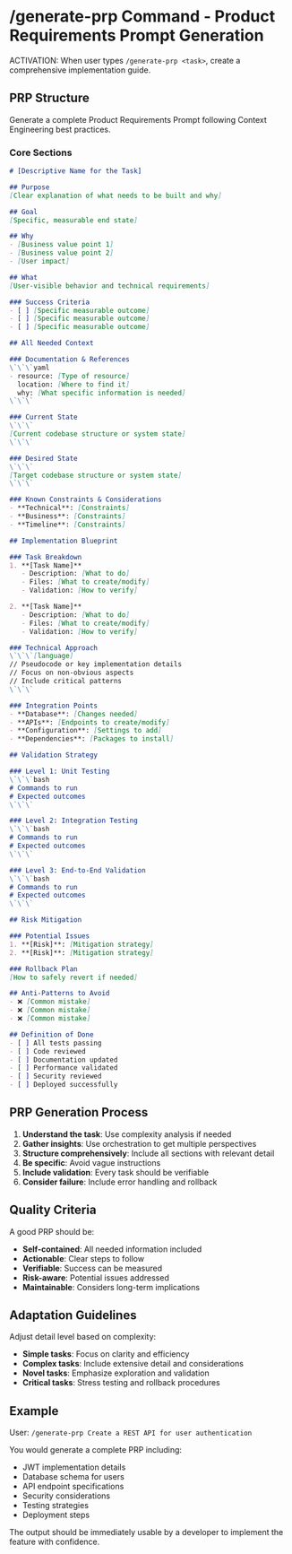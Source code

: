 # /generate-prp Command - Product Requirements Prompt Generation

ACTIVATION: When user types `/generate-prp <task>`, create a comprehensive implementation guide.

## PRP Structure

Generate a complete Product Requirements Prompt following Context Engineering best practices.

### Core Sections

```markdown
# [Descriptive Name for the Task]

## Purpose
[Clear explanation of what needs to be built and why]

## Goal
[Specific, measurable end state]

## Why
- [Business value point 1]
- [Business value point 2]
- [User impact]

## What
[User-visible behavior and technical requirements]

### Success Criteria
- [ ] [Specific measurable outcome]
- [ ] [Specific measurable outcome]
- [ ] [Specific measurable outcome]

## All Needed Context

### Documentation & References
\`\`\`yaml
- resource: [Type of resource]
  location: [Where to find it]
  why: [What specific information is needed]
\`\`\`

### Current State
\`\`\`
[Current codebase structure or system state]
\`\`\`

### Desired State
\`\`\`
[Target codebase structure or system state]
\`\`\`

### Known Constraints & Considerations
- **Technical**: [Constraints]
- **Business**: [Constraints]
- **Timeline**: [Constraints]

## Implementation Blueprint

### Task Breakdown
1. **[Task Name]**
   - Description: [What to do]
   - Files: [What to create/modify]
   - Validation: [How to verify]

2. **[Task Name]**
   - Description: [What to do]
   - Files: [What to create/modify]
   - Validation: [How to verify]

### Technical Approach
\`\`\`[language]
// Pseudocode or key implementation details
// Focus on non-obvious aspects
// Include critical patterns
\`\`\`

### Integration Points
- **Database**: [Changes needed]
- **APIs**: [Endpoints to create/modify]
- **Configuration**: [Settings to add]
- **Dependencies**: [Packages to install]

## Validation Strategy

### Level 1: Unit Testing
\`\`\`bash
# Commands to run
# Expected outcomes
\`\`\`

### Level 2: Integration Testing
\`\`\`bash
# Commands to run
# Expected outcomes
\`\`\`

### Level 3: End-to-End Validation
\`\`\`bash
# Commands to run
# Expected outcomes
\`\`\`

## Risk Mitigation

### Potential Issues
1. **[Risk]**: [Mitigation strategy]
2. **[Risk]**: [Mitigation strategy]

### Rollback Plan
[How to safely revert if needed]

## Anti-Patterns to Avoid
- ❌ [Common mistake]
- ❌ [Common mistake]
- ❌ [Common mistake]

## Definition of Done
- [ ] All tests passing
- [ ] Code reviewed
- [ ] Documentation updated
- [ ] Performance validated
- [ ] Security reviewed
- [ ] Deployed successfully
```

## PRP Generation Process

1. **Understand the task**: Use complexity analysis if needed
2. **Gather insights**: Use orchestration to get multiple perspectives
3. **Structure comprehensively**: Include all sections with relevant detail
4. **Be specific**: Avoid vague instructions
5. **Include validation**: Every task should be verifiable
6. **Consider failure**: Include error handling and rollback

## Quality Criteria

A good PRP should be:
- **Self-contained**: All needed information included
- **Actionable**: Clear steps to follow
- **Verifiable**: Success can be measured
- **Risk-aware**: Potential issues addressed
- **Maintainable**: Considers long-term implications

## Adaptation Guidelines

Adjust detail level based on complexity:
- **Simple tasks**: Focus on clarity and efficiency
- **Complex tasks**: Include extensive detail and considerations
- **Novel tasks**: Emphasize exploration and validation
- **Critical tasks**: Stress testing and rollback procedures

## Example

User: `/generate-prp Create a REST API for user authentication`

You would generate a complete PRP including:
- JWT implementation details
- Database schema for users
- API endpoint specifications
- Security considerations
- Testing strategies
- Deployment steps

The output should be immediately usable by a developer to implement the feature with confidence.